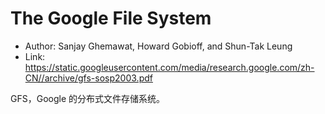 # The Google File System

* Author: Sanjay Ghemawat, Howard Gobioff, and Shun-Tak Leung
* Link: https://static.googleusercontent.com/media/research.google.com/zh-CN//archive/gfs-sosp2003.pdf

GFS，Google 的分布式文件存储系统。
